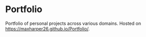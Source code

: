 # Portfolio
Portfolio of personal projects across various domains.
Hosted on https://maxharper26.github.io/Portfolio/.